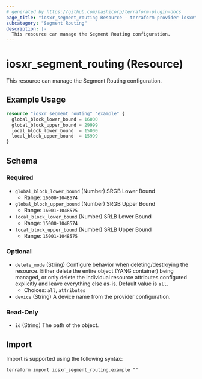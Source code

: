 ```yaml
---
# generated by https://github.com/hashicorp/terraform-plugin-docs
page_title: "iosxr_segment_routing Resource - terraform-provider-iosxr"
subcategory: "Segment Routing"
description: |-
  This resource can manage the Segment Routing configuration.
---
```


# iosxr_segment_routing (Resource)

This resource can manage the Segment Routing configuration.

## Example Usage

```terraform
resource "iosxr_segment_routing" "example" {
  global_block_lower_bound = 16000
  global_block_upper_bound = 29999
  local_block_lower_bound  = 15000
  local_block_upper_bound  = 15999
}
```

<!-- schema generated by tfplugindocs -->
## Schema

### Required

- `global_block_lower_bound` (Number) SRGB Lower Bound
  - Range: `16000`-`1048574`
- `global_block_upper_bound` (Number) SRGB Upper Bound
  - Range: `16001`-`1048575`
- `local_block_lower_bound` (Number) SRLB Lower Bound
  - Range: `15000`-`1048574`
- `local_block_upper_bound` (Number) SRLB Upper Bound
  - Range: `15001`-`1048575`

### Optional

- `delete_mode` (String) Configure behavior when deleting/destroying the resource. Either delete the entire object (YANG container) being managed, or only delete the individual resource attributes configured explicitly and leave everything else as-is. Default value is `all`.
  - Choices: `all`, `attributes`
- `device` (String) A device name from the provider configuration.

### Read-Only

- `id` (String) The path of the object.

## Import

Import is supported using the following syntax:

```shell
terraform import iosxr_segment_routing.example ""
```
